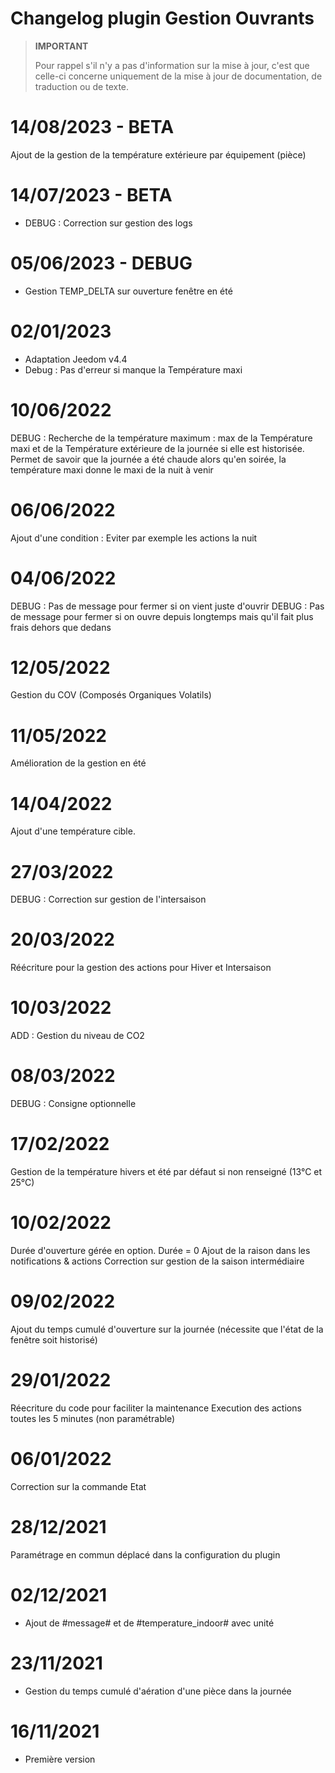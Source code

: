 # Changelog plugin Gestion Ouvrants

>**IMPORTANT**
>
>Pour rappel s'il n'y a pas d'information sur la mise à jour, c'est que celle-ci concerne uniquement de la mise à jour de documentation, de traduction ou de texte.

# 14/08/2023 - BETA

Ajout de la gestion de la température extérieure par équipement (pièce)

# 14/07/2023 - BETA

- DEBUG : Correction sur gestion des logs

# 05/06/2023 - DEBUG

- Gestion TEMP_DELTA sur ouverture fenêtre en été

# 02/01/2023

- Adaptation Jeedom v4.4
- Debug : Pas d'erreur si manque la Température maxi

# 10/06/2022

DEBUG : Recherche de la température maximum : max de la Température maxi et de la Température extérieure de la journée si elle est historisée. Permet de savoir que la journée a été chaude alors qu'en soirée, la température maxi donne le maxi de la nuit à venir

# 06/06/2022

Ajout d'une condition : Eviter par exemple les actions la nuit

# 04/06/2022

DEBUG : Pas de message pour fermer si on vient juste d'ouvrir
DEBUG : Pas de message pour fermer si on ouvre depuis longtemps mais qu'il fait plus frais dehors que dedans

# 12/05/2022

Gestion du COV (Composés Organiques Volatils)

# 11/05/2022

Amélioration de la gestion en été

# 14/04/2022

Ajout d'une température cible.

# 27/03/2022

DEBUG : Correction sur gestion de l'intersaison

# 20/03/2022

Réécriture pour la gestion des actions pour Hiver et Intersaison

# 10/03/2022

ADD : Gestion du niveau de CO2

# 08/03/2022

DEBUG : Consigne optionnelle

# 17/02/2022

Gestion de la température hivers et été par défaut si non renseigné (13°C et 25°C)

# 10/02/2022

Durée d'ouverture gérée en option. Durée = 0
Ajout de la raison dans les notifications & actions
Correction sur gestion de la saison intermédiaire

# 09/02/2022

Ajout du temps cumulé d'ouverture sur la journée (nécessite que l'état de la fenêtre soit historisé)

# 29/01/2022

Réecriture du code pour faciliter la maintenance
Execution des actions toutes les 5 minutes (non paramétrable)

# 06/01/2022

Correction sur la commande Etat

# 28/12/2021

Paramétrage en commun déplacé dans la configuration du plugin

# 02/12/2021

- Ajout de #message#  et de #temperature_indoor# avec unité

# 23/11/2021

- Gestion du temps cumulé d'aération d'une pièce dans la journée

# 16/11/2021

- Première version

